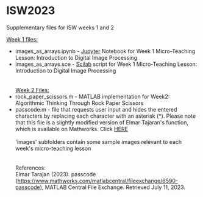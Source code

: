 # ISW2023
Supplementary files for ISW weeks 1 and 2

<ins>Week 1 files:</ins> 
- images_as_arrays.ipynb - [Jupyter](https://jupyter.org/) Notebook for Week 1 Micro-Teaching Lesson: Introduction to Digital Image Processing
- images_as_arrays.sce - [Scilab](https://www.scilab.org/) script for Week 1 Micro-Teaching Lesson: Introduction to Digital Image Processing\
\
\
<ins>Week 2 Files:</ins> 
- rock_paper_scissors.m - MATLAB implementation for Week2: Algorithmic Thinking Through Rock Paper Scissors
- passcode.m - file that requests user input and hides the entered characters by replacing each character with an asterisk (*). Please note that this file is a slightly modified version of Elmar Tajaran's function, which is available on Mathworks. Click [HERE](https://www.mathworks.com/matlabcentral/fileexchange/6590-passcode)\
\
'images' subfolders contain some sample images relevant to each week's micro-teaching lesson
\
\
\
References:\
Elmar Tarajan (2023). passcode (https://www.mathworks.com/matlabcentral/fileexchange/6590-passcode), MATLAB Central File Exchange. Retrieved July 11, 2023. 